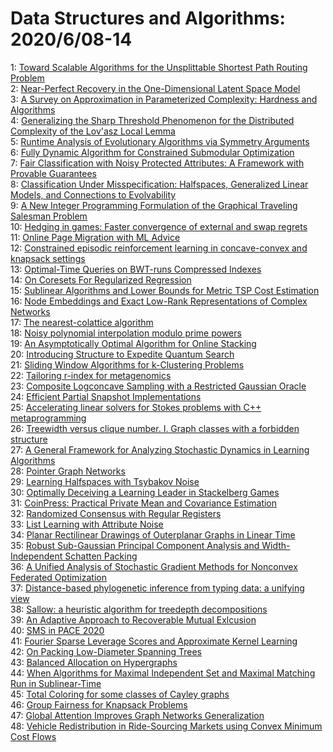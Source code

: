 # Data Structures and Algorithms: 2020/6/08-14  
1: [Toward Scalable Algorithms for the Unsplittable Shortest Path Routing  Problem](https://doi.org/10.48550/arXiv.2006.04324)  
2: [Near-Perfect Recovery in the One-Dimensional Latent Space Model](https://doi.org/10.48550/arXiv.2006.04351)  
3: [A Survey on Approximation in Parameterized Complexity: Hardness and  Algorithms](https://doi.org/10.48550/arXiv.2006.04411)  
4: [Generalizing the Sharp Threshold Phenomenon for the Distributed  Complexity of the Lov\'asz Local Lemma](https://doi.org/10.48550/arXiv.2006.04625)  
5: [Runtime Analysis of Evolutionary Algorithms via Symmetry Arguments](https://doi.org/10.48550/arXiv.2006.04663)  
6: [Fully Dynamic Algorithm for Constrained Submodular Optimization](https://doi.org/10.48550/arXiv.2006.04704)  
7: [Fair Classification with Noisy Protected Attributes: A Framework with  Provable Guarantees](https://doi.org/10.48550/arXiv.2006.04778)  
8: [Classification Under Misspecification: Halfspaces, Generalized Linear  Models, and Connections to Evolvability](https://doi.org/10.48550/arXiv.2006.04787)  
9: [A New Integer Programming Formulation of the Graphical Traveling  Salesman Problem](https://doi.org/10.48550/arXiv.2006.04933)  
10: [Hedging in games: Faster convergence of external and swap regrets](https://doi.org/10.48550/arXiv.2006.04953)  
11: [Online Page Migration with ML Advice](https://doi.org/10.48550/arXiv.2006.05028)  
12: [Constrained episodic reinforcement learning in concave-convex and  knapsack settings](https://doi.org/10.48550/arXiv.2006.05051)  
13: [Optimal-Time Queries on BWT-runs Compressed Indexes](https://doi.org/10.48550/arXiv.2006.05104)  
14: [On Coresets For Regularized Regression](https://doi.org/10.48550/arXiv.2006.05440)  
15: [Sublinear Algorithms and Lower Bounds for Metric TSP Cost Estimation](https://doi.org/10.48550/arXiv.2006.05490)  
16: [Node Embeddings and Exact Low-Rank Representations of Complex Networks](https://doi.org/10.48550/arXiv.2006.05592)  
17: [The nearest-colattice algorithm](https://doi.org/10.48550/arXiv.2006.05660)  
18: [Noisy polynomial interpolation modulo prime powers](https://doi.org/10.48550/arXiv.2006.05685)  
19: [An Asymptotically Optimal Algorithm for Online Stacking](https://doi.org/10.48550/arXiv.2006.05740)  
20: [Introducing Structure to Expedite Quantum Search](https://doi.org/10.48550/arXiv.2006.05828)  
21: [Sliding Window Algorithms for k-Clustering Problems](https://doi.org/10.48550/arXiv.2006.05850)  
22: [Tailoring r-index for metagenomics](https://doi.org/10.48550/arXiv.2006.05871)  
23: [Composite Logconcave Sampling with a Restricted Gaussian Oracle](https://doi.org/10.48550/arXiv.2006.05976)  
24: [Efficient Partial Snapshot Implementations](https://doi.org/10.48550/arXiv.2006.06048)  
25: [Accelerating linear solvers for Stokes problems with C++ metaprogramming](https://doi.org/10.48550/arXiv.2006.06052)  
26: [Treewidth versus clique number. I. Graph classes with a forbidden  structure](https://doi.org/10.48550/arXiv.2006.06067)  
27: [A General Framework for Analyzing Stochastic Dynamics in Learning  Algorithms](https://doi.org/10.48550/arXiv.2006.06171)  
28: [Pointer Graph Networks](https://doi.org/10.48550/arXiv.2006.06380)  
29: [Learning Halfspaces with Tsybakov Noise](https://doi.org/10.48550/arXiv.2006.06467)  
30: [Optimally Deceiving a Learning Leader in Stackelberg Games](https://doi.org/10.48550/arXiv.2006.06566)  
31: [CoinPress: Practical Private Mean and Covariance Estimation](https://doi.org/10.48550/arXiv.2006.06618)  
32: [Randomized Consensus with Regular Registers](https://doi.org/10.48550/arXiv.2006.06771)  
33: [List Learning with Attribute Noise](https://doi.org/10.48550/arXiv.2006.06850)  
34: [Planar Rectilinear Drawings of Outerplanar Graphs in Linear Time](https://doi.org/10.48550/arXiv.2006.06951)  
35: [Robust Sub-Gaussian Principal Component Analysis and Width-Independent  Schatten Packing](https://doi.org/10.48550/arXiv.2006.06980)  
36: [A Unified Analysis of Stochastic Gradient Methods for Nonconvex  Federated Optimization](https://doi.org/10.48550/arXiv.2006.07013)  
37: [Distance-based phylogenetic inference from typing data: a unifying view](https://doi.org/10.48550/arXiv.2006.07016)  
38: [Sallow: a heuristic algorithm for treedepth decompositions](https://doi.org/10.48550/arXiv.2006.07050)  
39: [An Adaptive Approach to Recoverable Mutual Exlcusion](https://doi.org/10.48550/arXiv.2006.07086)  
40: [SMS in PACE 2020](https://doi.org/10.48550/arXiv.2006.07302)  
41: [Fourier Sparse Leverage Scores and Approximate Kernel Learning](https://doi.org/10.48550/arXiv.2006.07340)  
42: [On Packing Low-Diameter Spanning Trees](https://doi.org/10.48550/arXiv.2006.07486)  
43: [Balanced Allocation on Hypergraphs](https://doi.org/10.48550/arXiv.2006.07588)  
44: [When Algorithms for Maximal Independent Set and Maximal Matching Run in  Sublinear-Time](https://doi.org/10.48550/arXiv.2006.07628)  
45: [Total Coloring for some classes of Cayley graphs](https://doi.org/10.48550/arXiv.2006.07677)  
46: [Group Fairness for Knapsack Problems](https://doi.org/10.48550/arXiv.2006.07832)  
47: [Global Attention Improves Graph Networks Generalization](https://doi.org/10.48550/arXiv.2006.07846)  
48: [Vehicle Redistribution in Ride-Sourcing Markets using Convex Minimum  Cost Flows](https://doi.org/10.48550/arXiv.2006.07919)  